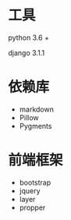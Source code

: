 # 工具
python 3.6 +

django 3.1.1

# 依赖库
* markdown
* Pillow
* Pygments

# 前端框架
* bootstrap
* jquery
* layer
* propper

